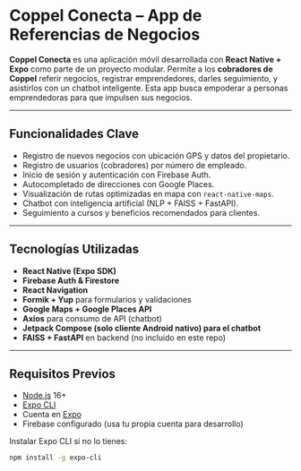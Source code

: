 # Coppel Conecta – App de Referencias de Negocios

**Coppel Conecta** es una aplicación móvil desarrollada con **React Native + Expo** como parte de un proyecto modular. Permite a los **cobradores de Coppel** referir negocios, registrar emprendedores, darles seguimiento, y asistirlos con un chatbot inteligente. Esta app busca empoderar a personas emprendedoras para que impulsen sus negocios.

---

## Funcionalidades Clave

- Registro de nuevos negocios con ubicación GPS y datos del propietario.
- Registro de usuarios (cobradores) por número de empleado.
- Inicio de sesión y autenticación con Firebase Auth.
- Autocompletado de direcciones con Google Places.
- Visualización de rutas optimizadas en mapa con `react-native-maps`.
- Chatbot con inteligencia artificial (NLP + FAISS + FastAPI).
- Seguimiento a cursos y beneficios recomendados para clientes.

---

## Tecnologías Utilizadas

- **React Native (Expo SDK)**
- **Firebase Auth & Firestore**
- **React Navigation**
- **Formik + Yup** para formularios y validaciones
- **Google Maps + Google Places API**
- **Axios** para consumo de API (chatbot)
- **Jetpack Compose (solo cliente Android nativo) para el chatbot**
- **FAISS + FastAPI** en backend (no incluido en este repo)

---

## Requisitos Previos

- [Node.js](https://nodejs.org/) 16+
- [Expo CLI](https://docs.expo.dev/get-started/installation/)
- Cuenta en [Expo](https://expo.dev)
- Firebase configurado (usa tu propia cuenta para desarrollo)

Instalar Expo CLI si no lo tienes:
```bash
npm install -g expo-cli
